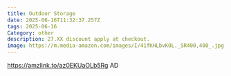 ```yaml
---
title: Outdoor Storage
date: 2025-06-16T11:32:37.257Z
tags: 2025-06-16
Category: other
description: 27.XX discount apply at checkout.
image: https://m.media-amazon.com/images/I/41fKHLbvKOL._SR400,400_.jpg
---
```

https://amzlink.to/az0EKUaOLb5Rg   AD